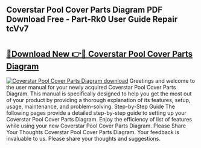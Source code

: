 ## Coverstar Pool Cover Parts Diagram PDF Download Free - Part-Rk0 User Guide Repair tcVv7

# <h2><a href="http://dft9kd.blite.top/?on=Coverstar+Pool+Cover+Parts+Diagram">🔗Download New 👉🔴 Coverstar Pool Cover Parts Diagram</a></h2>

[![Coverstar Pool Cover Parts Diagram download](https://i.imgur.com/lujVjoI.png)](http://dft9kd.blite.top/?on=Coverstar+Pool+Cover+Parts+Diagram)
Greetings and welcome to the user manual for your newly acquired Coverstar Pool Cover Parts Diagram. This manual is specifically designed to help you get the most out of your product by providing a thorough explanation of its features, setup, usage, maintenance, and problem-solving. Step-by-Step Guide The following pages provide a detailed step-by-step guide to setting up your Coverstar Pool Cover Parts Diagram. Enjoy the efficiency of list of features while using your new Coverstar Pool Cover Parts Diagram. Please Share Your Thoughts Coverstar Pool Cover Parts Diagram. Your feedback is invaluable to us. Please share your thoughts and suggestions.
